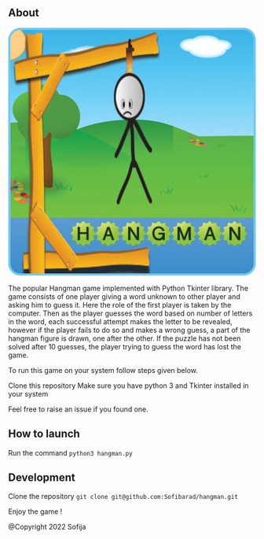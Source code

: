 ## About

![This is an image](/images/unnamed.png)

The popular Hangman game implemented with Python Tkinter library.
The game consists of one player giving a word unknown to other player and asking him to guess it. Here the role of the first player is taken by the computer. Then as the player guesses the word based on number of letters in the word, each successful attempt makes the letter to be revealed, however if the player fails to do so and makes a wrong guess, a part of the hangman figure is drawn, one after the other. If the puzzle has not been solved after 10 guesses, the player trying to guess the word has lost the game.

To run this game on your system follow steps given below.

Clone this repository
Make sure you have python 3 and Tkinter installed in your system

Feel free to raise an issue if you found one.

## How to launch

Run the command
`python3 hangman.py`

## Development

Clone the repository
`git clone git@github.com:Sofibarad/hangman.git`

Enjoy the game !

@Copyright 2022 Sofija

